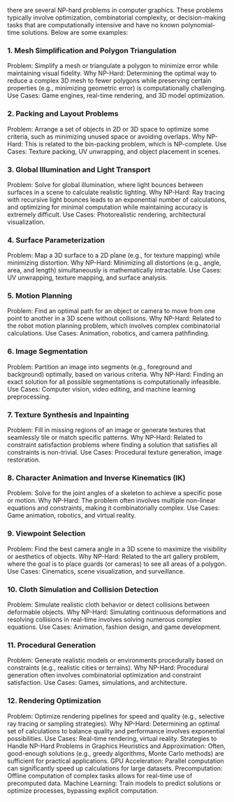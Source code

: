 there are several NP-hard problems in computer graphics. These problems typically involve optimization, combinatorial complexity, or decision-making tasks that are computationally intensive and have no known polynomial-time solutions. Below are some examples:

### 1. Mesh Simplification and Polygon Triangulation
Problem: Simplify a mesh or triangulate a polygon to minimize error while maintaining visual fidelity.
Why NP-Hard: Determining the optimal way to reduce a complex 3D mesh to fewer polygons while preserving certain properties (e.g., minimizing geometric error) is computationally challenging.
Use Cases: Game engines, real-time rendering, and 3D model optimization.
### 2. Packing and Layout Problems
Problem: Arrange a set of objects in 2D or 3D space to optimize some criteria, such as minimizing unused space or avoiding overlaps.
Why NP-Hard: This is related to the bin-packing problem, which is NP-complete.
Use Cases: Texture packing, UV unwrapping, and object placement in scenes.
### 3. Global Illumination and Light Transport
Problem: Solve for global illumination, where light bounces between surfaces in a scene to calculate realistic lighting.
Why NP-Hard: Ray tracing with recursive light bounces leads to an exponential number of calculations, and optimizing for minimal computation while maintaining accuracy is extremely difficult.
Use Cases: Photorealistic rendering, architectural visualization.
### 4. Surface Parameterization
Problem: Map a 3D surface to a 2D plane (e.g., for texture mapping) while minimizing distortion.
Why NP-Hard: Minimizing all distortions (e.g., angle, area, and length) simultaneously is mathematically intractable.
Use Cases: UV unwrapping, texture mapping, and surface analysis.
### 5. Motion Planning
Problem: Find an optimal path for an object or camera to move from one point to another in a 3D scene without collisions.
Why NP-Hard: Related to the robot motion planning problem, which involves complex combinatorial calculations.
Use Cases: Animation, robotics, and camera pathfinding.
### 6. Image Segmentation
Problem: Partition an image into segments (e.g., foreground and background) optimally, based on various criteria.
Why NP-Hard: Finding an exact solution for all possible segmentations is computationally infeasible.
Use Cases: Computer vision, video editing, and machine learning preprocessing.
### 7. Texture Synthesis and Inpainting
Problem: Fill in missing regions of an image or generate textures that seamlessly tile or match specific patterns.
Why NP-Hard: Related to constraint satisfaction problems where finding a solution that satisfies all constraints is non-trivial.
Use Cases: Procedural texture generation, image restoration.
### 8. Character Animation and Inverse Kinematics (IK)
Problem: Solve for the joint angles of a skeleton to achieve a specific pose or motion.
Why NP-Hard: The problem often involves multiple non-linear equations and constraints, making it combinatorially complex.
Use Cases: Game animation, robotics, and virtual reality.
### 9. Viewpoint Selection
Problem: Find the best camera angle in a 3D scene to maximize the visibility or aesthetics of objects.
Why NP-Hard: Related to the art gallery problem, where the goal is to place guards (or cameras) to see all areas of a polygon.
Use Cases: Cinematics, scene visualization, and surveillance.
### 10. Cloth Simulation and Collision Detection
Problem: Simulate realistic cloth behavior or detect collisions between deformable objects.
Why NP-Hard: Simulating continuous deformations and resolving collisions in real-time involves solving numerous complex equations.
Use Cases: Animation, fashion design, and game development.
### 11. Procedural Generation
Problem: Generate realistic models or environments procedurally based on constraints (e.g., realistic cities or terrains).
Why NP-Hard: Procedural generation often involves combinatorial optimization and constraint satisfaction.
Use Cases: Games, simulations, and architecture.
### 12. Rendering Optimization
Problem: Optimize rendering pipelines for speed and quality (e.g., selective ray tracing or sampling strategies).
Why NP-Hard: Determining an optimal set of calculations to balance quality and performance involves exponential possibilities.
Use Cases: Real-time rendering, virtual reality.
Strategies to Handle NP-Hard Problems in Graphics
Heuristics and Approximation: Often, good-enough solutions (e.g., greedy algorithms, Monte Carlo methods) are sufficient for practical applications.
GPU Acceleration: Parallel computation can significantly speed up calculations for large datasets.
Precomputation: Offline computation of complex tasks allows for real-time use of precomputed data.
Machine Learning: Train models to predict solutions or optimize processes, bypassing explicit computation.

